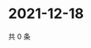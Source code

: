 # 2021-12-18

共 0 条

<!-- BEGIN WEIBO -->
<!-- 最后更新时间 Sat Dec 18 2021 02:10:48 GMT+0800 (China Standard Time) -->

<!-- END WEIBO -->
